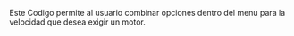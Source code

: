 Este Codigo permite al usuario combinar opciones dentro del menu para la velocidad que desea exigir un motor. 
